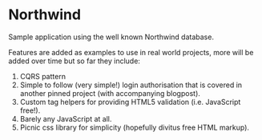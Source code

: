# Northwind

Sample application using the well known Northwind database.

Features are added as examples to use in real world projects, more will be added over time but so far they include:

1. CQRS pattern
2. Simple to follow (very simple!) login authorisation that is covered in another pinned project (with accompanying blogpost).
3. Custom tag helpers for providing HTML5 validation (i.e. JavaScript free!).
4. Barely any JavaScript at all.
5. Picnic css library for simplicity (hopefully divitus free HTML markup).
